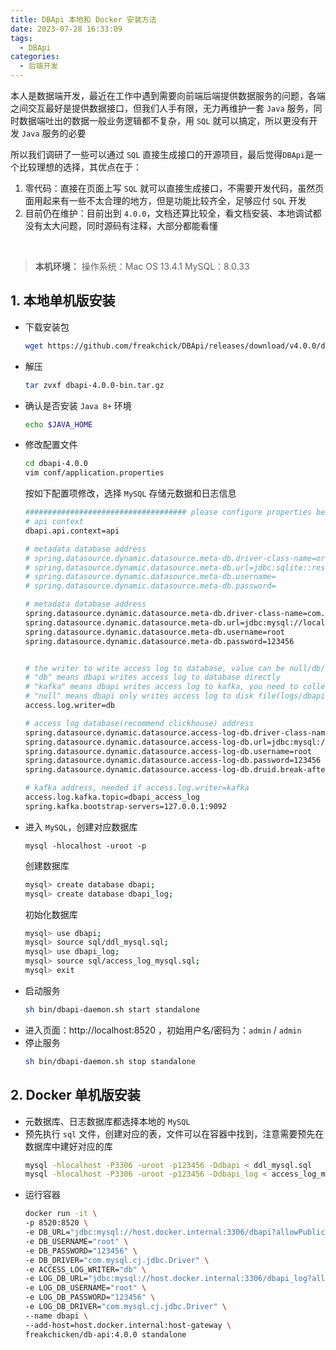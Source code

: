```yaml
---
title: DBApi 本地和 Docker 安装方法
date: 2023-07-28 16:33:09
tags:
  - DBApi
categories:
  - 后端开发
---
```


本人是数据端开发，最近在工作中遇到需要向前端后端提供数据服务的问题，各端之间交互最好是提供数据接口，但我们人手有限，无力再维护一套 `Java` 服务，同时数据端吐出的数据一般业务逻辑都不复杂，用 `SQL` 就可以搞定，所以更没有开发 `Java` 服务的必要

所以我们调研了一些可以通过 `SQL` 直接生成接口的开源项目，最后觉得`DBApi`是一个比较理想的选择，其优点在于：
1. 零代码：直接在页面上写 `SQL` 就可以直接生成接口，不需要开发代码，虽然页面用起来有一些不太合理的地方，但是功能比较齐全，足够应付 `SQL` 开发
2. 目前仍在维护：目前出到 `4.0.0`，文档还算比较全，看文档安装、本地调试都没有太大问题，同时源码有注释，大部分都能看懂


<!-- more -->
<br>

>**本机环境：**
>操作系统：Mac OS 13.4.1
>MySQL：8.0.33


## 1. 本地单机版安装

- 下载安装包
    ```bash
    wget https://github.com/freakchick/DBApi/releases/download/v4.0.0/dbapi-4.0.0-bin.tar.gz
    ```
- 解压
    ```bash
    tar zvxf dbapi-4.0.0-bin.tar.gz
    ```
- 确认是否安装 `Java 8+` 环境
    ```bash
    echo $JAVA_HOME
    ```
- 修改配置文件
    ```bash
    cd dbapi-4.0.0
    vim conf/application.properties
    ```
    按如下配置项修改，选择 `MySQL` 存储元数据和日志信息
    ```bash
    #################################### please configure properties below #####################################
    # api context
    dbapi.api.context=api
    
    # metadata database address
    # spring.datasource.dynamic.datasource.meta-db.driver-class-name=org.sqlite.JDBC
    # spring.datasource.dynamic.datasource.meta-db.url=jdbc:sqlite::resource:sqlite.db
    # spring.datasource.dynamic.datasource.meta-db.username=
    # spring.datasource.dynamic.datasource.meta-db.password=
    
    # metadata database address
    spring.datasource.dynamic.datasource.meta-db.driver-class-name=com.mysql.cj.jdbc.Driver
    spring.datasource.dynamic.datasource.meta-db.url=jdbc:mysql://localhost:3306/dbapi?useSSL=false&characterEncoding=UTF-8&serverTimezone=GMT%2B8
    spring.datasource.dynamic.datasource.meta-db.username=root
    spring.datasource.dynamic.datasource.meta-db.password=123456
    
    
    # the writer to write access log to database, value can be null/db/kafka
    # "db" means dbapi writes access log to database directly
    # "kafka" means dbapi writes access log to kafka, you need to collect log from kafka to database yourself
    # "null" means dbapi only writes access log to disk file(logs/dbapi-access.log), you need to collect log from disk to database yourself
    access.log.writer=db
    
    # access log database(recommend clickhouse) address
    spring.datasource.dynamic.datasource.access-log-db.driver-class-name=com.mysql.cj.jdbc.Driver
    spring.datasource.dynamic.datasource.access-log-db.url=jdbc:mysql://localhost:3306/dbapi_log?useSSL=false&characterEncoding=UTF-8&serverTimezone=GMT%2B8
    spring.datasource.dynamic.datasource.access-log-db.username=root
    spring.datasource.dynamic.datasource.access-log-db.password=123456
    spring.datasource.dynamic.datasource.access-log-db.druid.break-after-acquire-failure=true
    
    # kafka address, needed if access.log.writer=kafka
    access.log.kafka.topic=dbapi_access_log
    spring.kafka.bootstrap-servers=127.0.0.1:9092
    ```
- 进入 `MySQL`，创建对应数据库
    ```
    mysql -hlocalhost -uroot -p
    ```
    创建数据库
    ```bash
    mysql> create database dbapi;
    mysql> create database dbapi_log;
    ```
    初始化数据库
    ```bash
    mysql> use dbapi;
    mysql> source sql/ddl_mysql.sql;
    mysql> use dbapi_log;
    mysql> source sql/access_log_mysql.sql;
    mysql> exit
    ```
- 启动服务
    ```bash
    sh bin/dbapi-daemon.sh start standalone
    ```
- 进入页面：http://localhost:8520 ，初始用户名/密码为：`admin` / `admin`
- 停止服务
    ```bash
    sh bin/dbapi-daemon.sh stop standalone
    ```




## 2. Docker 单机版安装

- 元数据库、日志数据库都选择本地的 `MySQL`
- 预先执行 `sql` 文件，创建对应的表，文件可以在容器中找到，注意需要预先在数据库中建好对应的库
    ```bash
    mysql -hlocalhost -P3306 -uroot -p123456 -Ddbapi < ddl_mysql.sql
    mysql -hlocalhost -P3306 -uroot -p123456 -Ddbapi_log < access_log_mysql.sql
    ```
- 运行容器
    ```bash
    docker run -it \
    -p 8520:8520 \
    -e DB_URL="jdbc:mysql://host.docker.internal:3306/dbapi?allowPublicKeyRetrieval=true&useSSL=false&characterEncoding=UTF-8&serverTimezone=GMT%2B8" \
    -e DB_USERNAME="root" \
    -e DB_PASSWORD="123456" \
    -e DB_DRIVER="com.mysql.cj.jdbc.Driver" \
    -e ACCESS_LOG_WRITER="db" \
    -e LOG_DB_URL="jdbc:mysql://host.docker.internal:3306/dbapi_log?allowPublicKeyRetrieval=true&useSSL=false&characterEncoding=UTF-8&serverTimezone=GMT%2B8" \
    -e LOG_DB_USERNAME="root" \
    -e LOG_DB_PASSWORD="123456" \
    -e LOG_DB_DRIVER="com.mysql.cj.jdbc.Driver" \
    --name dbapi \
    --add-host=host.docker.internal:host-gateway \
    freakchicken/db-api:4.0.0 standalone
    ```
